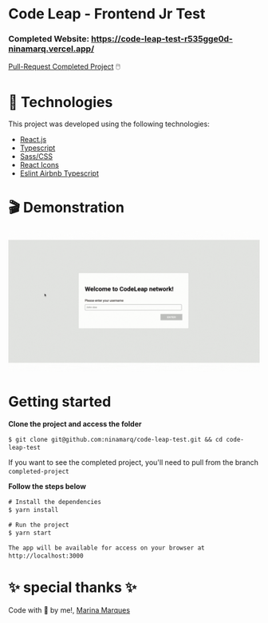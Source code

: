 # Code Leap - Frontend Jr Test
### Completed Website: https://code-leap-test-r535gge0d-ninamarq.vercel.app/
[Pull-Request Completed Project](https://github.com/ninamarq/code-leap-test/pull/7) 🖱️

# 📁 Technologies #
This project was developed using the following technologies:

* <a href="https://reactjs.org/">React.js</a>
* <a href="https://www.typescriptlang.org/">Typescript</a>
* <a href="https://sass-lang.com/">Sass/CSS</a>
* <a href="https://react-icons.github.io/react-icons/">React Icons</a>
* <a href="https://www.npmjs.com/package/eslint-config-airbnb-typescript?msclkid=b81bf0c6ba0411ec9ea2bdfdab755000">Eslint Airbnb Typescript</a>

# 🎬 Demonstration

<img src="./src/assets/app-demo.gif" alt="demonstration" />

# Getting started #
**Clone the project and access the folder**
~~~
$ git clone git@github.com:ninamarq/code-leap-test.git && cd code-leap-test
~~~
If you want to see the completed project, you'll need to pull from the branch `completed-project`

**Follow the steps below**
~~~
# Install the dependencies
$ yarn install
~~~

~~~
# Run the project
$ yarn start
~~~

~~~
The app will be available for access on your browser at http://localhost:3000
~~~
# ✨ special thanks ✨ #
Code with 💙 by me!, [Marina Marques](https://www.linkedin.com/in/marina-marqueso/)
